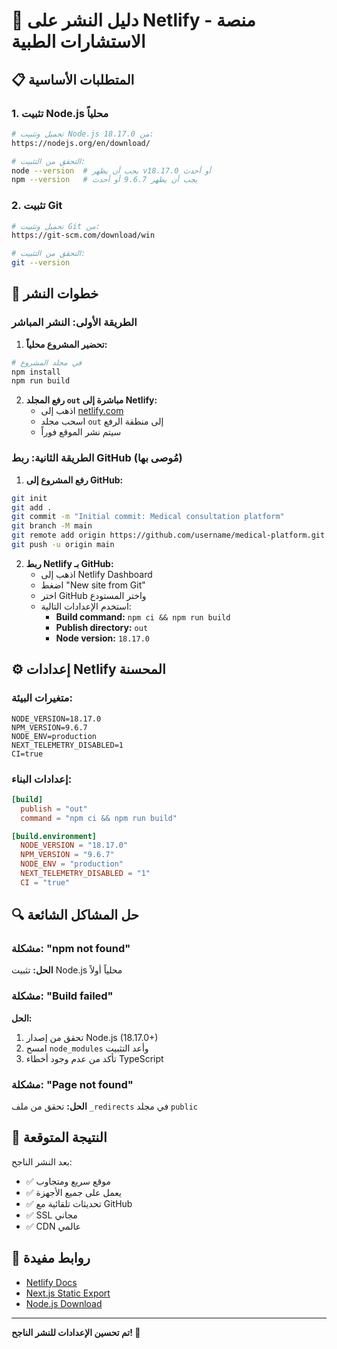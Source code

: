 # 🚀 دليل النشر على Netlify - منصة الاستشارات الطبية

## 📋 المتطلبات الأساسية

### 1. تثبيت Node.js محلياً
```bash
# تحميل وتثبيت Node.js 18.17.0 من:
https://nodejs.org/en/download/

# التحقق من التثبيت:
node --version  # يجب أن يظهر v18.17.0 أو أحدث
npm --version   # يجب أن يظهر 9.6.7 أو أحدث
```

### 2. تثبيت Git
```bash
# تحميل وتثبيت Git من:
https://git-scm.com/download/win

# التحقق من التثبيت:
git --version
```

## 🔧 خطوات النشر

### الطريقة الأولى: النشر المباشر

1. **تحضير المشروع محلياً:**
```bash
# في مجلد المشروع
npm install
npm run build
```

2. **رفع المجلد `out` مباشرة إلى Netlify:**
   - اذهب إلى [netlify.com](https://netlify.com)
   - اسحب مجلد `out` إلى منطقة الرفع
   - سيتم نشر الموقع فوراً

### الطريقة الثانية: ربط GitHub (مُوصى بها)

1. **رفع المشروع إلى GitHub:**
```bash
git init
git add .
git commit -m "Initial commit: Medical consultation platform"
git branch -M main
git remote add origin https://github.com/username/medical-platform.git
git push -u origin main
```

2. **ربط Netlify بـ GitHub:**
   - اذهب إلى Netlify Dashboard
   - اضغط "New site from Git"
   - اختر GitHub واختر المستودع
   - استخدم الإعدادات التالية:
     - **Build command:** `npm ci && npm run build`
     - **Publish directory:** `out`
     - **Node version:** `18.17.0`

## ⚙️ إعدادات Netlify المحسنة

### متغيرات البيئة:
```
NODE_VERSION=18.17.0
NPM_VERSION=9.6.7
NODE_ENV=production
NEXT_TELEMETRY_DISABLED=1
CI=true
```

### إعدادات البناء:
```toml
[build]
  publish = "out"
  command = "npm ci && npm run build"

[build.environment]
  NODE_VERSION = "18.17.0"
  NPM_VERSION = "9.6.7"
  NODE_ENV = "production"
  NEXT_TELEMETRY_DISABLED = "1"
  CI = "true"
```

## 🔍 حل المشاكل الشائعة

### مشكلة: "npm not found"
**الحل:** تثبيت Node.js محلياً أولاً

### مشكلة: "Build failed"
**الحل:** 
1. تحقق من إصدار Node.js (18.17.0+)
2. امسح `node_modules` وأعد التثبيت
3. تأكد من عدم وجود أخطاء TypeScript

### مشكلة: "Page not found"
**الحل:** تحقق من ملف `_redirects` في مجلد `public`

## 📱 النتيجة المتوقعة

بعد النشر الناجح:
- ✅ موقع سريع ومتجاوب
- ✅ يعمل على جميع الأجهزة  
- ✅ تحديثات تلقائية مع GitHub
- ✅ SSL مجاني
- ✅ CDN عالمي

## 🎯 روابط مفيدة

- [Netlify Docs](https://docs.netlify.com)
- [Next.js Static Export](https://nextjs.org/docs/app/building-your-application/deploying/static-exports)
- [Node.js Download](https://nodejs.org)

---

**تم تحسين الإعدادات للنشر الناجح! 🚀**
